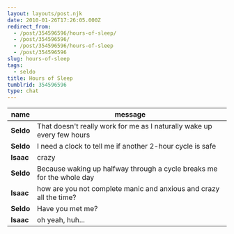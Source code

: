 ```yaml
---
layout: layouts/post.njk
date: 2010-01-26T17:26:05.000Z
redirect_from:
  - /post/354596596/hours-of-sleep/
  - /post/354596596/
  - /post/354596596/hours-of-sleep
  - /post/354596596
slug: hours-of-sleep
tags:
  - seldo
title: Hours of Sleep
tumblrid: 354596596
type: chat
---
```

|name|message|
|-----|-----|
| **Seldo** | That doesn't really work for me as I naturally wake up every few hours |
| **Seldo** | I need a clock to tell me if another 2-hour cycle is safe |
| **Isaac** | crazy |
| **Seldo** | Because waking up halfway through a cycle breaks me for the whole day |
| **Isaac** | how are you not complete manic and anxious and crazy all the time? |
| **Seldo** | Have you met me? |
| **Isaac** | oh yeah, huh... |
